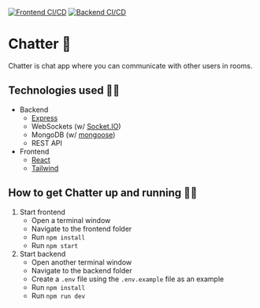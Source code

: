 [![Frontend CI/CD](https://github.com/norbusonam/chatter/actions/workflows/azure-static-web-apps-ambitious-wave-06d0c7410.yml/badge.svg)](https://github.com/norbusonam/chatter/actions/workflows/azure-static-web-apps-ambitious-wave-06d0c7410.yml) [![Backend CI/CD](https://github.com/norbusonam/chatter/actions/workflows/main_chatter-api.yml/badge.svg)](https://github.com/norbusonam/chatter/actions/workflows/main_chatter-api.yml)

# Chatter 💬

Chatter is chat app where you can communicate with other users in rooms.

## Technologies used 👨🏻

- Backend
  - [Express](https://expressjs.com)
  - WebSockets (w/ [Socket.IO](https://socket.io))
  - MongoDB (w/ [mongoose](https://mongoosejs.com))
  - REST API
- Frontend
  - [React](https://reactjs.org)
  - [Tailwind](https://tailwindcss.com)

## How to get Chatter up and running 🏃🏻

1. Start frontend
   - Open a terminal window
   - Navigate to the frontend folder
   - Run `npm install`
   - Run `npm start`
2. Start backend
   - Open another terminal window
   - Navigate to the backend folder
   - Create a `.env` file using the `.env.example` file as an example
   - Run `npm install`
   - Run `npm run dev`
